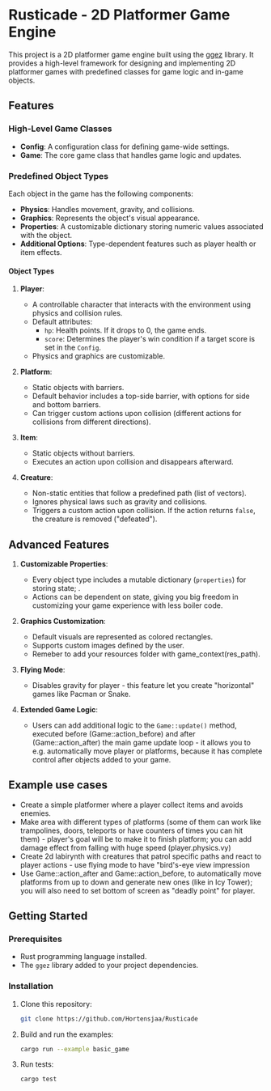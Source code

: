 # Rusticade - 2D Platformer Game Engine

This project is a 2D platformer game engine built using the [ggez](https://ggez.rs/) library. It provides a high-level framework for designing and implementing 2D platformer games with predefined classes for game logic and in-game objects.

## Features

### High-Level Game Classes
- **Config**: A configuration class for defining game-wide settings.
- **Game**: The core game class that handles game logic and updates.

### Predefined Object Types
Each object in the game has the following components:
- **Physics**: Handles movement, gravity, and collisions.
- **Graphics**: Represents the object's visual appearance.
- **Properties**: A customizable dictionary storing numeric values associated with the object.
- **Additional Options**: Type-dependent features such as player health or item effects.

#### Object Types
1. **Player**:
   - A controllable character that interacts with the environment using physics and collision rules.
   - Default attributes:
     - `hp`: Health points. If it drops to 0, the game ends.
     - `score`: Determines the player's win condition if a target score is set in the `Config`.
   - Physics and graphics are customizable.

2. **Platform**:
   - Static objects with barriers.
   - Default behavior includes a top-side barrier, with options for side and bottom barriers.
   - Can trigger custom actions upon collision (different actions for collisions from different directions).

3. **Item**:
   - Static objects without barriers.
   - Executes an action upon collision and disappears afterward.

4. **Creature**:
   - Non-static entities that follow a predefined path (list of vectors).
   - Ignores physical laws such as gravity and collisions.
   - Triggers a custom action upon collision. If the action returns `false`, the creature is removed ("defeated").

## Advanced Features
1. **Customizable Properties**:
   - Every object type includes a mutable dictionary (`properties`) for storing state; .
   - Actions can be dependent on state, giving you big freedom in customizing your game experience with less boiler code.

2. **Graphics Customization**:
   - Default visuals are represented as colored rectangles.
   - Supports custom images defined by the user.
   - Remeber to add your resources folder with game_context(res_path).

3. **Flying Mode**:
   - Disables gravity for player - this feature let you create "horizontal" games like Pacman or Snake.

4. **Extended Game Logic**:
   - Users can add additional logic to the `Game::update()` method, executed before (Game::action_before) and after (Game::action_after) the main game update loop - it allows you to e.g. automatically move player or platforms, because it has complete control after objects added to your game.

## Example use cases
- Create a simple platformer where a player collect items and avoids enemies.
- Make area with different types of platforms (some of them can work like trampolines, doors, teleports or have counters of times you can hit them) - player's goal will be to make it to finish platform; you can add damage effect from falling with huge speed (player.physics.vy)
- Create 2d labirynth with creatures that patrol specific paths and react to player actions - use flying mode to have "bird's-eye view impression
- Use Game::action_after and Game::action_before, to automatically move platforms from up to down and generate new ones (like in Icy Tower); you will also need to set bottom of screen as "deadly point" for player.

## Getting Started
### Prerequisites
- Rust programming language installed.
- The `ggez` library added to your project dependencies.

### Installation
1. Clone this repository:
   ```bash
   git clone https://github.com/Hortensjaa/Rusticade
   ```
2. Build and run the examples:
   ```bash
   cargo run --example basic_game
   ```
3. Run tests:
   ```bash
   cargo test
   ```


